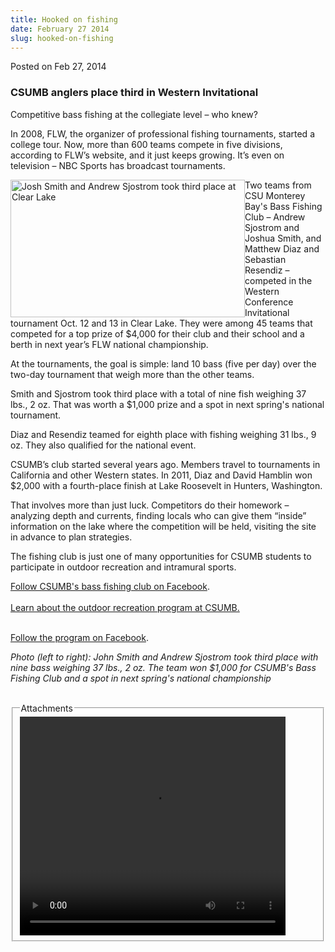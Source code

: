 ```yaml
---
title: Hooked on fishing
date: February 27 2014
slug: hooked-on-fishing
---
```


 



<span class="date">Posted on Feb 27, 2014    </span>
<h3>CSUMB anglers place third in Western Invitational</h3>
<p>Competitive bass fishing at the collegiate level &#x2013; who knew?</p>
<p>In 2008, FLW, the organizer of professional fishing tournaments,
started a college tour. Now, more than 600 teams compete in five
divisions, according to FLW&#x2019;s website, and it just keeps growing.
It&#x2019;s even on television &#x2013; NBC Sports has broadcast tournaments.</p>
<p><img alt="Josh Smith and Andrew Sjostrom took third place at Clear Lake" src="https://news.csumb.edu/sites/default/files/65/attachments/news/images/second_one_for_web_0.jpg" style="float:left; width:375px; height:220px">Two teams from CSU
Monterey Bay&apos;s Bass Fishing Club &#x2013; Andrew Sjostrom and Joshua
Smith, and Matthew Diaz and Sebastian Resendiz &#x2013; competed in the
Western Conference Invitational tournament Oct. 12 and 13 in Clear
Lake. They were among 45 teams that competed for a top prize of
$4,000 for their club and their school and a berth in next year&#x2019;s
FLW national championship.</img></p>
<p>At the tournaments, the goal is simple: land 10 bass (five per
day) over the two-day tournament that weigh more than the other
teams.&#xA0;</p>
<p>Smith and Sjostrom took third place with a total of nine fish
weighing 37 lbs., 2 oz. That was worth a $1,000 prize and a spot in
next spring&apos;s national tournament.</p>
<p>Diaz and Resendiz teamed for eighth place with fishing weighing
31 lbs., 9 oz. They also qualified for the national event.</p>
<p>CSUMB&#x2019;s club started several years ago. Members travel to
tournaments in California and other Western states. In 2011, Diaz
and David Hamblin won $2,000 with a fourth-place finish at Lake
Roosevelt in Hunters, Washington.</p>
<p>That involves more than just luck. Competitors do their homework
&#x2013; analyzing depth and currents, finding locals who can give them
&#x201C;inside&#x201D; information on the lake where the competition will be
held, visiting the site in advance to plan strategies.</p>
<p>The fishing club is just one of many opportunities for CSUMB
students to participate in outdoor recreation and intramural
sports.&#xA0;</p>
<p><a href="https://www.facebook.com/pages/Cal-State-Monterey-Bay-Bass-Team-CSUMB/155760781183675" rel="nofollow">Follow CSUMB&apos;s bass fishing club on
Facebook</a>.<br>
<br>
<a href="https://activities.csumb.edu/outdoor-recreation" rel="nofollow">Learn about the outdoor recreation program at
CSUMB.</a></br></br></p>
<p><a href="https://www.facebook.com/CSUMB.OutdoorRec" rel="nofollow">Follow the program on Facebook</a>.</p>
<p class="small"><em>Photo (left to right): John Smith and Andrew
Sjostrom took third place with nine bass weighing 37 lbs., 2 oz.
The team won $1,000 for CSUMB&apos;s Bass Fishing Club and a spot in
next spring&apos;s national championship</em><br>
&#xA0;</br></p>
<fieldset class="fieldgroup group-attachments">
<legend>Attachments</legend>
<div class="field field-type-emvideo field-field-attach-video">
<div class="field-items">
<div class="field-item odd">
<div class="emvideo emvideo-video emvideo-youtube">
<div class="emfield-emvideo emfield-emvideo-youtube">
<div id="emvideo-youtube-flash-wrapper-1">
<!--<object type="application/x-shockwave-flash" height="350" width="425" data="https://www.youtube.com/v/ZLtKuj82Ztc&amp;rel=0&amp;enablejsapi=1&amp;playerapiid=ytplayer&amp;fs=1" id="emvideo-youtube-flash-1">
          <param name="movie" value="https://www.youtube.com/v/ZLtKuj82Ztc&amp;rel=0&amp;enablejsapi=1&amp;playerapiid=ytplayer&amp;fs=1" />
          <param name="allowScriptAccess" value="sameDomain"/>
          <param name="quality" value="best"/>
          <param name="allowFullScreen" value="true"/>
          <param name="bgcolor" value="#FFFFFF"/>
          <param name="scale" value="noScale"/>
          <param name="salign" value="TL"/>
          <param name="FlashVars" value="playerMode=embedded" />
          <param name="wmode" value="transparent" />
        </object>-->
<video controls="" width="425" height="350">
<source src="https://r9---sn-o097znee.googlevideo.com/videoplayback?ipbits=0&amp;sparams=dur,id,initcwndbps,ip,ipbits,itag,mm,ms,mv,pl,ratebypass,source,upn,expire&amp;initcwndbps=3846250&amp;id=o-AF1PQTlpywNud7VTV7e5nw6gRqrrgjAyhMl_6-VntTcC&amp;ratebypass=yes&amp;pl=23&amp;signature=B53F335C1E2D8CF77A410737C46C19C167AFB657.A4F839DA833C592640C9E1A2091F8845D9B468D6&amp;mm=31&amp;upn=JQ1cFtR_kBs&amp;mt=1422331751&amp;ms=au&amp;source=youtube&amp;mv=m&amp;dur=148.816&amp;key=yt5&amp;itag=18&amp;ip=198.189.249.65&amp;expire=1422353378&amp;fexp=900718,907263,916104,923368,927622,929821,930676,936121,9406392,941004,943917,947225,948124,952302,952605,952901,955301,957103,957105,957201,959701&amp;sver=3&amp;name=ZLtKuj82Ztc" type="video/mp4"/></video></div>
</div>
</div>
</div>
</div>
</div>
</fieldset>





 
